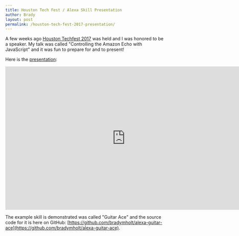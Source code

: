 ```yaml
---
title: Houston Tech Fest / Alexa Skill Presentation
author: Brady
layout: post
permalink: /houston-tech-fest-2017-presentation/
---
```



A few weeks ago [Houston Techfest 2017](http://www.houstontechfest.com/) was held and I was honored to be a speaker.  My talk was called "Controlling the Amazon Echo with JavaScript" and it was fun to prepare for and to present!

Here is the [presentation](https://docs.google.com/presentation/d/1FVZNNydOBIe7JOPXx-Zrf1ZqAA8gOzIdFVuJvVtkzRo/edit?usp=sharing):

<iframe src="https://docs.google.com/presentation/d/1FVZNNydOBIe7JOPXx-Zrf1ZqAA8gOzIdFVuJvVtkzRo/embed?start=false&loop=false&delayms=3000" frameborder="0" width="750" height="450" allowfullscreen="true" mozallowfullscreen="true" webkitallowfullscreen="true"></iframe>

The example skill is demonstrated was called "Guitar Ace" and the source code for it is here on GitHub: [https://github.com/bradymholt/alexa-guitar-ace](https://github.com/bradymholt/alexa-guitar-ace).
